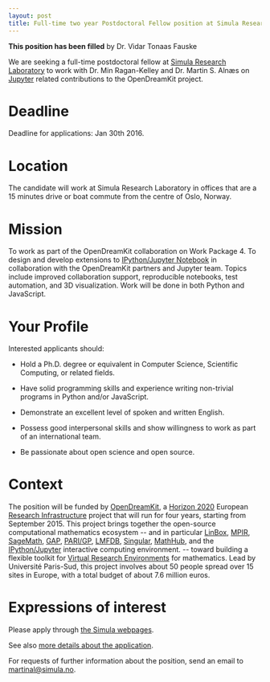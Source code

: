 ```yaml
---
layout: post
title: Full-time two year Postdoctoral Fellow position at Simula Research Laboratory in Norway beginning early 2016
---
```


**This position has been filled** by Dr. Vidar Tonaas Fauske

We are seeking a full-time postdoctoral fellow at
[Simula Research Laboratory](http://www.simula.no) to work with
Dr. Min Ragan-Kelley and Dr. Martin S. Alnæs
on [Jupyter](http://www.jupyter.org) related contributions to the OpenDreamKit project.


# Deadline

Deadline for applications: Jan 30th 2016.


# Location

The candidate will work at Simula Research Laboratory in
offices that are a 15 minutes drive or boat commute from
the centre of Oslo, Norway.


# Mission

To work as part of the OpenDreamKit collaboration on Work Package 4.
To design and develop extensions to [IPython/Jupyter Notebook](http://jupyter.org/) in
collaboration with the OpenDreamKit partners and Jupyter team.  Topics
include improved collaboration support, reproducible notebooks, test
automation, and 3D visualization.  Work will be done in both Python
and JavaScript.


# Your Profile

Interested applicants should:

- Hold a Ph.D. degree or equivalent in Computer Science, Scientific Computing, or related fields.

- Have solid programming skills and experience writing non-trivial programs in Python and/or JavaScript.

- Demonstrate an excellent level of spoken and written English.

- Possess good interpersonal skills and show willingness to work as part of an international team.

- Be passionate about open science and open source.


# Context

The position will be funded by
[OpenDreamKit](http://opendreamkit.org), a
[Horizon 2020](https://ec.europa.eu/programmes/horizon2020/)
European [Research Infrastructure](https://ec.europa.eu/programmes/horizon2020/en/h2020-section/european-research-infrastructures-including-e-infrastructures)
project that will run for four years, starting from September
2015. This project brings together the open-source computational
mathematics ecosystem -- and in particular
[LinBox](http://linalg.org/),
[MPIR](http://mpir.org),
[SageMath](http://sagemath.org/),
[GAP](http://www.gap-system.org/),
[PARI/GP](http://pari.math.u-bordeaux.fr/),
[LMFDB](http://lmfdb.org/),
[Singular](http://www.singular.uni-kl.de/),
[MathHub](https://mathhub.info/),
and the
[IPython/Jupyter](http://jupyter.org/) interactive computing
environment.
-- toward building a
flexible toolkit for
[Virtual Research Environments](http://www.2020-horizon.com/e-Infrastructures-for-virtual-research-environments-%28VRE%29-i1490.html)
for mathematics. Lead by Université Paris-Sud, this project involves
about 50 people spread over 15 sites in Europe, with a total budget of
about 7.6 million euros.


# Expressions of interest

Please apply through [the Simula webpages](https://www.simula.no/about/available-jobs).

See also [more details about the application](http://m.finn.no/job/fulltime/ad.html?finnkode=69302480&orgId=274233842&ref=fas).

For requests of further information about the position, send an email to martinal@simula.no.
